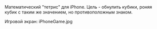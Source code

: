 Математический "тетрис" для iPhone. 
Цель - обнулить кубики, роняя кубик с таким же значением, но противоположным знаком.

Игровой экран: iPhoneGame.jpg
